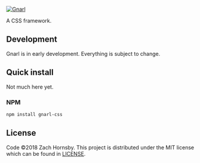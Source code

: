 [![Gnarl](https://cdn.rawgit.com/zachhornsby/Gnarl/74d73838/images/gnarl-logo.svg)](https://github.com/zachhornsby/Gnarl)

A CSS framework.

## Development

Gnarl is in early development. Everything is subject to change.

## Quick install

Not much here yet.

### NPM

```sh
npm install gnarl-css
```

## License

Code &copy;2018 Zach Hornsby. This project is distributed under the MIT license which can be found in [LICENSE](https://github.com/zachhornsby/Gnarl/blob/master/LICENSE).
